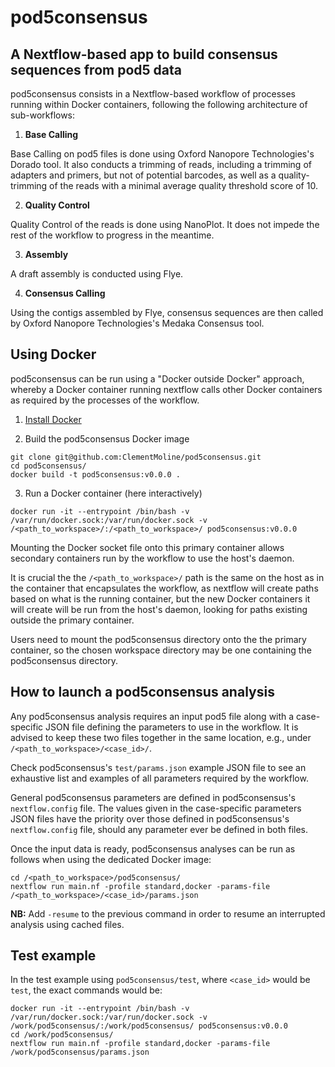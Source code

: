 # pod5consensus

## A Nextflow-based app to build consensus sequences from pod5 data

pod5consensus consists in a Nextflow-based workflow of processes running within Docker containers, following the following architecture of sub-workflows:

1) **Base Calling**

Base Calling on pod5 files is done using Oxford Nanopore Technologies's Dorado tool. It also conducts a trimming of reads, including a trimming of adapters and primers, but not of potential barcodes, as well as a quality-trimming of the reads with a minimal average quality threshold score of 10.

2) **Quality Control**

Quality Control of the reads is done using NanoPlot. It does not impede the rest of the workflow to progress in the meantime.

3) **Assembly**

A draft assembly is conducted using Flye.

4) **Consensus Calling**

Using the contigs assembled by Flye, consensus sequences are then called by Oxford Nanopore Technologies's Medaka Consensus tool.


## Using Docker

pod5consensus can be run using a "Docker outside Docker" approach, whereby a Docker container running nextflow calls other Docker containers as required by the processes of the workflow.

1) [Install Docker](https://docs.docker.com/get-docker/)

2) Build the pod5consensus Docker image

```
git clone git@github.com:ClementMoline/pod5consensus.git
cd pod5consensus/
docker build -t pod5consensus:v0.0.0 .
```

3) Run a Docker container (here interactively)

`docker run -it --entrypoint /bin/bash -v /var/run/docker.sock:/var/run/docker.sock -v /<path_to_workspace>/:/<path_to_workspace>/ pod5consensus:v0.0.0`

Mounting the Docker socket file onto this primary container allows secondary containers run by the workflow to use the host's daemon.

It is crucial the the `/<path_to_workspace>/` path is the same on the host as in the container that encapsulates the workflow, as nextflow will create paths based on what is the running container, but the new Docker containers it will create will be run from the host's daemon, looking for paths existing outside the primary container.

Users need to mount the pod5consensus directory onto the the primary container, so the chosen workspace directory may be one containing the pod5consensus directory.


## How to launch a pod5consensus analysis

Any pod5consensus analysis requires an input pod5 file along with a case-specific JSON file defining the parameters to use in the workflow. It is advised to keep these two files together in the same location, e.g., under `/<path_to_workspace>/<case_id>/`.

Check pod5consensus's `test/params.json` example JSON file to see an exhaustive list and examples of all parameters required by the workflow.

General pod5consensus parameters are defined in pod5consensus's `nextflow.config` file. The values given in the case-specific parameters JSON files have the priority over those defined in pod5consensus's `nextflow.config` file, should any parameter ever be defined in both files.

Once the input data is ready, pod5consensus analyses can be run as follows when using the dedicated Docker image:

```
cd /<path_to_workspace>/pod5consensus/
nextflow run main.nf -profile standard,docker -params-file /<path_to_workspace>/<case_id>/params.json
```

**NB:** Add `-resume` to the previous command in order to resume an interrupted analysis using cached files.


## Test example

In the test example using `pod5consensus/test`, where `<case_id>` would be `test`, the exact commands would be:
```
docker run -it --entrypoint /bin/bash -v /var/run/docker.sock:/var/run/docker.sock -v /work/pod5consensus/:/work/pod5consensus/ pod5consensus:v0.0.0
cd /work/pod5consensus/
nextflow run main.nf -profile standard,docker -params-file /work/pod5consensus/params.json
```
